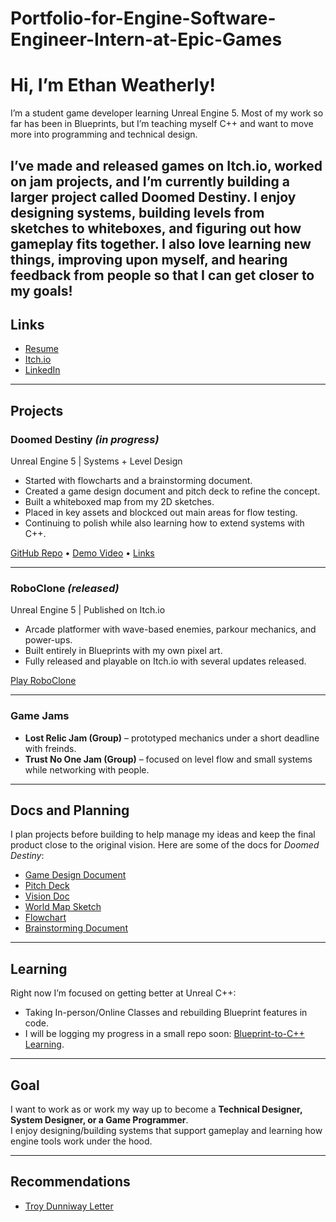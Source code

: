 # Portfolio-for-Engine-Software-Engineer-Intern-at-Epic-Games

# Hi, I’m Ethan Weatherly!

I’m a student game developer learning Unreal Engine 5. Most of my work so far has been in Blueprints, but I’m teaching myself C++ and want to move more into programming and technical design.  

I’ve made and released games on Itch.io, worked on jam projects, and I’m currently building a larger project called **Doomed Destiny**. I enjoy designing systems, building levels from sketches to whiteboxes, and figuring out how gameplay fits together. I also love learning new things, improving upon myself, and hearing feedback from people so that I can get closer to my goals!
---

## Links
- [Resume](https://docs.google.com/document/d/1HZV0S63DrEs8Umd6UNrNBZqFqfknc1_qMHJI8-RAMpU/edit?usp=sharing) 
- [Itch.io](https://nitronic-games.itch.io/)
- [LinkedIn](https://www.linkedin.com/in/ethan-weatherly-46192228a/)

---

## Projects

### Doomed Destiny *(in progress)*
Unreal Engine 5 | Systems + Level Design  

- Started with flowcharts and a brainstorming document.
- Created a game design document and pitch deck to refine the concept.  
- Built a whiteboxed map from my 2D sketches.
- Placed in key assets and blockced out main areas for flow testing.
- Continuing to polish while also learning how to extend systems with C++.

[GitHub Repo](your-link) • [Demo Video](your-link) • [Links](https://docs.google.com/document/d/198YT4rlBzRcgm3pHrqV77kXPFInvWR1p210KoxUr2YU/edit?usp=sharing)

---

### RoboClone *(released)*
Unreal Engine 5 | Published on Itch.io  

- Arcade platformer with wave-based enemies, parkour mechanics, and power-ups.  
- Built entirely in Blueprints with my own pixel art.  
- Fully released and playable on Itch.io with several updates released. 

[Play RoboClone](https://nitronic-games.itch.io/roboclone)

---

### Game Jams
- **Lost Relic Jam (Group)** – prototyped mechanics under a short deadline with freinds.  
- **Trust No One Jam (Group)** – focused on level flow and small systems while networking with people.  

---

## Docs and Planning
I plan projects before building to help manage my ideas and keep the final product close to the original vision. 
Here are some of the docs for *Doomed Destiny*:  
- [Game Design Document](https://docs.google.com/document/d/1FUujci-n59a9jCvpHh2hD5g74iDaQWNK0O-85yyGeGg/edit?usp=sharing)
- [Pitch Deck](https://docs.google.com/presentation/d/1d6ztp96R-0NF5GgYzH7n6gnjAHalp01L/edit?usp=sharing&ouid=104468524659219012433&rtpof=true&sd=true)
- [Vision Doc](https://docs.google.com/document/d/1xFN1H4TUyV43KtACMq4pGIH4pIAYSRycjcr280qoztI/edit?usp=sharing)
- [World Map Sketch](https://docs.google.com/drawings/d/1_ePIIGdtvzJQj8ulc0g2JywTBmlqEclTVr27kYZum9s/edit?usp=sharing)
- [Flowchart](https://docs.google.com/drawings/d/1ZudKHiov6fbrtpMxWOxFNU_s0dUFT9p9qhgJ0gsv9ps/edit?usp=sharing)
- [Brainstorming Document](https://docs.google.com/document/d/1BZDqHK1wWTNWPmMMcgeBWDjKcua9Uo3uYYK1Uvi-xKM/edit?usp=sharing)

---

## Learning
Right now I’m focused on getting better at Unreal C++:  
- Taking In-person/Online Classes and rebuilding Blueprint features in code.  
- I will be logging my progress in a small repo soon: [Blueprint-to-C++ Learning](your-link).  

---

## Goal
I want to work as or work my way up to become a **Technical Designer, System Designer, or a Game Programmer**.  
I enjoy designing/building systems that support gameplay and learning how engine tools work under the hood.

---

## Recommendations
- [Troy Dunniway Letter](https://docs.google.com/document/d/12GPTx1Q5Xq9qmyULp_ONDhZHS77-_D0FFU5dg3wDZcg/edit?usp=sharing)
